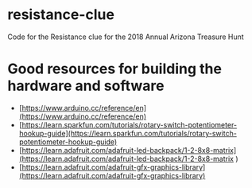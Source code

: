 # resistance-clue
Code for the Resistance clue for the 2018 Annual Arizona Treasure Hunt

# Good resources for building the hardware and software
- [https://www.arduino.cc/reference/en](https://www.arduino.cc/reference/en)  
- [https://learn.sparkfun.com/tutorials/rotary-switch-potentiometer-hookup-guide](https://learn.sparkfun.com/tutorials/rotary-switch-potentiometer-hookup-guide)  
- [https://learn.adafruit.com/adafruit-led-backpack/1-2-8x8-matrix](https://learn.adafruit.com/adafruit-led-backpack/1-2-8x8-matrix  )  
- [https://learn.adafruit.com/adafruit-gfx-graphics-library](https://learn.adafruit.com/adafruit-gfx-graphics-library)  
